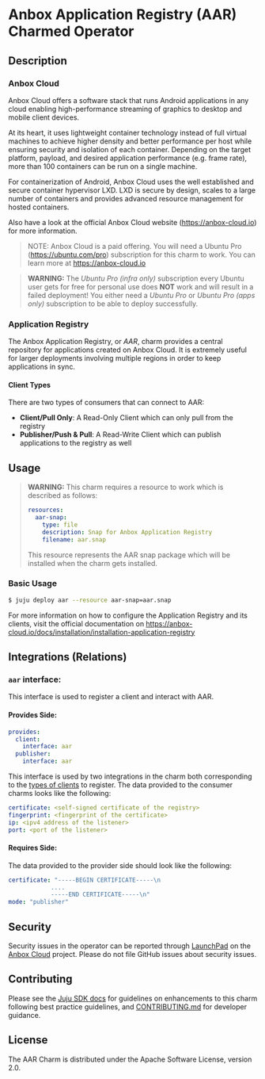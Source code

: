 # Anbox Application Registry (AAR) Charmed Operator

## Description

### Anbox Cloud

Anbox Cloud offers a software stack that runs Android applications in any cloud enabling high-performance
streaming of graphics to desktop and mobile client devices.

At its heart, it uses lightweight container technology instead of full virtual machines to achieve higher
density and better performance per host while ensuring security and isolation of each container. Depending
on the target platform, payload, and desired application performance (e.g. frame rate), more than
100 containers can be run on a single machine.

For containerization of Android, Anbox Cloud uses the well established and secure container hypervisor
LXD. LXD is secure by design, scales to a large number of containers and provides advanced resource
management for hosted containers.

Also have a look at the official Anbox Cloud website (https://anbox-cloud.io) for more information.

> NOTE: Anbox Cloud is a paid offering. You will need a Ubuntu Pro (https://ubuntu.com/pro) subscription
> for this charm to work. You can learn more at https://anbox-cloud.io

> **WARNING:** The *Ubuntu Pro (infra only)* subscription every Ubuntu user gets for free for
> personal use does **NOT** work and will result in a failed deployment! You either need a
> *Ubuntu Pro* or *Ubuntu Pro (apps only)* subscription to be able to deploy successfully.

### Application Registry

The Anbox Application Registry, or *AAR*, charm provides a central repository for applications created
on Anbox Cloud. It is extremely useful for larger deployments involving multiple regions in order to
keep applications in sync.

#### Client Types

There are two types of consumers that can connect to AAR:
- **Client/Pull Only**: A Read-Only Client which can only pull from the registry
- **Publisher/Push & Pull**: A Read-Write Client which can publish applications to the registry as well

## Usage

> **WARNING:** This charm requires a resource to work which is described as follows:
> ```yaml
> resources:
>   aar-snap:
>     type: file
>     description: Snap for Anbox Application Registry
>     filename: aar.snap
> ```
> This resource represents the AAR snap package which will be installed when the charm gets installed.

### Basic Usage

```sh
$ juju deploy aar --resource aar-snap=aar.snap
```

For more information on how to configure the Application Registry and its clients, visit the official documentation
on https://anbox-cloud.io/docs/installation/installation-application-registry

## Integrations (Relations)

### `aar` interface:

This interface is used to register a client and interact with AAR.

#### Provides Side:

```yaml
provides:
  client:
    interface: aar
  publisher:
    interface: aar
```
This interface is used by two integrations in the charm both corresponding to the [types of clients](#client-types) to register.
The data provided to the consumer charms looks like the following:
```yaml
certificate: <self-signed certificate of the registry>
fingerprint: <fingerprint of the certificate>
ip: <ipv4 address of the listener>
port: <port of the listener>
```

#### Requires Side:

The data provided to the provider side should look like the following:
```yaml
certificate: "-----BEGIN CERTIFICATE-----\n
            ....
            -----END CERTIFICATE-----\n"
mode: "publisher"
```

## Security
Security issues in the operator can be reported through [LaunchPad](https://wiki.ubuntu.com/DebuggingSecurity#How%20to%20File) on the [Anbox Cloud](https://bugs.launchpad.net/anbox-cloud) project. Please do not file GitHub issues about security issues.

## Contributing
Please see the [Juju SDK docs](https://juju.is/docs/sdk) for guidelines on enhancements to this charm following best practice guidelines, and [CONTRIBUTING.md](https://github.com/canonical/aar-operator/blob/main/CONTRIBUTING.md) for developer guidance.

## License
The AAR Charm is distributed under the Apache Software License, version 2.0.
